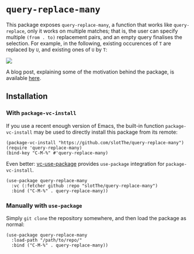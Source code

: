 # `query-replace-many`

This package exposes `query-replace-many`, a function that works like `query-replace`, only it works on multiple matches;
that is, the user can specify multiple `(from . to)` replacement pairs, and an empty query finalises the selection.
For example, in the following, existing occurences of `T` are replaced by `U`, and existing ones of `U` by `T`:

![](https://user-images.githubusercontent.com/50166980/220303461-1ae83a8b-ed87-47b1-8107-c7efcd215b38.gif)

A blog post, explaining some of the motivation behind the package, is available [here][blog:query-replace-many].

[blog:query-replace-many]: https://tony-zorman.com/posts/query-replace-many.html

## Installation

### With `package-vc-install`

If you use a recent enough version of Emacs, the built-in function
`package-vc-install` may be used to directly install this package from
its remote:

``` emacs-lisp
(package-vc-install "https://github.com/slotThe/query-replace-many")
(require 'query-replace-many)
(bind-key "C-M-%" #'query-replace-many)
```

Even better: [vc-use-package] provides `use-package` integration for
`package-vc-install`.

``` emacs-lisp
(use-package query-replace-many
  :vc (:fetcher github :repo "slotThe/query-replace-many")
  :bind ("C-M-%" . query-replace-many))
```

[vc-use-package]:https://github.com/slotThe/vc-use-package

### Manually with `use-package`

Simply `git clone` the repository somewhere, and then load the package as normal:

``` emacs-lisp
(use-package query-replace-many
  :load-path "/path/to/repo/"
  :bind ("C-M-%" . query-replace-many))
```
